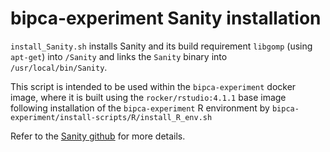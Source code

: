 # bipca-experiment Sanity installation
`install_Sanity.sh` installs Sanity and its build requirement `libgomp` (using `apt-get`) into `/Sanity` and links the `Sanity` binary into `/usr/local/bin/Sanity`. 


This script is intended to be used within the `bipca-experiment` docker image, where it is built using the `rocker/rstudio:4.1.1` base image following installation of the `bipca-experiment` R environment by `bipca-experiment/install-scripts/R/install_R_env.sh`


Refer to the [Sanity github](https://github.com/jmbreda/Sanity) for more details.